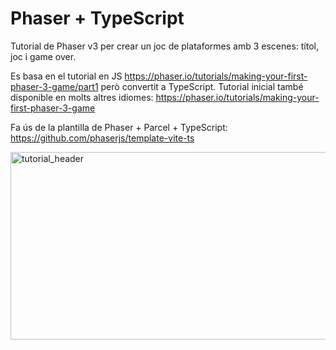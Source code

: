 # Phaser + TypeScript

Tutorial de Phaser v3 per crear un joc de plataformes amb 3 escenes: títol, joc i game over.

Es basa en el tutorial en JS https://phaser.io/tutorials/making-your-first-phaser-3-game/part1 però convertit a TypeScript. Tutorial inicial també disponible en molts altres idiomes: https://phaser.io/tutorials/making-your-first-phaser-3-game

Fa ús de la plantilla de Phaser + Parcel + TypeScript: https://github.com/phaserjs/template-vite-ts

<img width="670" height="300" alt="tutorial_header" src="https://github.com/user-attachments/assets/8ad11889-9d7b-461c-a0b6-ccaad51bd6f2" />

